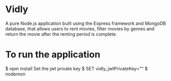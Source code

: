 # Vidly

A pure Node.js application built using the Express framework and MongoDB database,
that allows users to rent movies, filter movies by genres and return the movie after the renting period is complete. 

# To run the application
 $ npm install
 Set the jwt private key
 $ SET vidly_jwtPrivateKey=""
 $ nodemon
